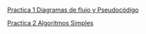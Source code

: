 [Practica 1 Diagramas de flujo y Pseudocódigo](https://classroom.github.com/a/qJV3dE-0)

[Practica 2 Algoritmos Simples](https://classroom.github.com/a/ZXgplKd_)